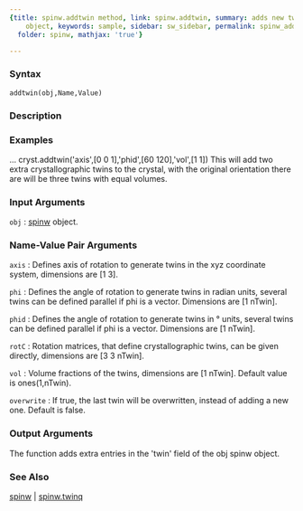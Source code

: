 ```yaml
---
{title: spinw.addtwin method, link: spinw.addtwin, summary: adds new twins to an spinw
    object, keywords: sample, sidebar: sw_sidebar, permalink: spinw_addtwin.html,
  folder: spinw, mathjax: 'true'}

---
```


### Syntax

`addtwin(obj,Name,Value)`

### Description



### Examples

...
cryst.addtwin('axis',[0 0 1],'phid',[60 120],'vol',[1 1])
This will add two extra crystallographic twins to the crystal, with the
original orientation there are will be three twins with equal volumes.

### Input Arguments

`obj`
: [spinw](spinw.html) object.

### Name-Value Pair Arguments

`axis`
: Defines axis of rotation to generate twins in the xyz
  coordinate system, dimensions are [1 3].

`phi`
: Defines the angle of rotation to generate twins in radian
  units, several twins can be defined parallel if phi is a
  vector. Dimensions are [1 nTwin].

`phid`
: Defines the angle of rotation to generate twins in °
  units, several twins can be defined parallel if phi is a
  vector. Dimensions are [1 nTwin].

`rotC`
: Rotation matrices, that define crystallographic twins, can be
  given directly, dimensions are [3 3 nTwin].

`vol`
: Volume fractions of the twins, dimensions are [1 nTwin].
  Default value is ones(1,nTwin).

`overwrite`
: If true, the last twin will be overwritten, instead of adding a
  new one. Default is false.

### Output Arguments

The function adds extra entries in the 'twin' field of the obj spinw object.

### See Also

[spinw](spinw.html) \| [spinw.twinq](spinw_twinq.html)

